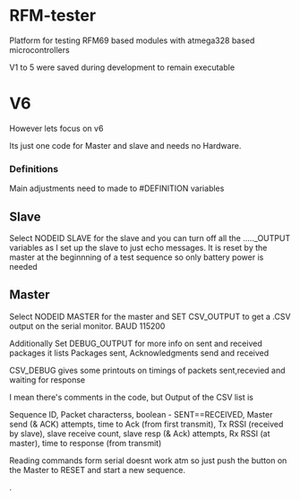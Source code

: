 # RFM-tester

Platform for testing RFM69 based modules with atmega328 based microcontrollers

V1 to 5 were saved during development to remain executable

# V6
However lets focus on v6

Its just one code for  Master and slave and needs no Hardware.

### Definitions
Main adjustments need to made to #DEFINITION variables

## Slave
Select NODEID SLAVE for the slave
and you can turn off all the ....._OUTPUT variables as I set up the slave to just echo messages.
It is reset by the master at the beginnning of a test sequence so only battery power is needed

## Master
Select NODEID MASTER for the master
and SET CSV_OUTPUT to get a .CSV output on the serial monitor.
BAUD 115200

Additionally Set DEBUG_OUTPUT for more info on sent and received packages
it lists Packages sent, Acknowledgments send and received 

CSV_DEBUG gives some printouts on timings of packets sent,recevied and waiting for response

I mean there's comments in the code, but Output of the CSV list is

Sequence ID, Packet characterss, boolean - SENT==RECEIVED, Master send (& ACK) attempts, time to Ack (from first transmit), Tx RSSI (received by slave), slave receive count, slave resp (& Ack) attempts, Rx RSSI (at master), time to response (from transmit)

Reading commands form serial doesnt work atm so just push the button on the Master to RESET and start a new sequence.

.